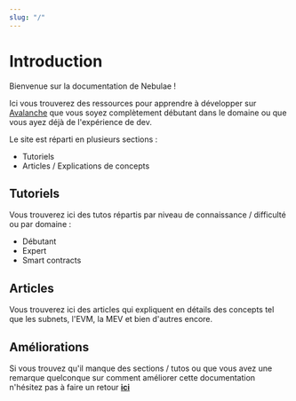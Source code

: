 ```yaml
---
slug: "/"
---
```


# Introduction

Bienvenue sur la documentation de Nebulae !

Ici vous trouverez des ressources pour apprendre à développer sur [Avalanche](https://avax.network) que vous soyez complètement débutant dans le domaine ou que vous ayez déjà de l'expérience de dev.  

Le site est réparti en plusieurs sections :

- Tutoriels
- Articles / Explications de concepts

## Tutoriels

Vous trouverez ici des tutos répartis par niveau de connaissance / difficulté ou par domaine :

- Débutant
- Expert
- Smart contracts

## Articles

Vous trouverez ici des articles qui expliquent en détails des concepts tel que les subnets, l'EVM, la MEV et bien d'autres encore.

## Améliorations

Si vous trouvez qu'il manque des sections / tutos ou que vous avez une remarque quelconque sur comment améliorer cette documentation n'hésitez pas à faire un retour [**ici**](https://1kl13nfpg5e.typeform.com/to/SoY1nOY6)